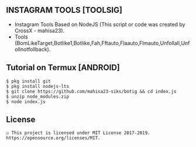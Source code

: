 ## INSTAGRAM TOOLS [TOOLSIG]
* Instagram Tools Based on NodeJS (This script or code was created by CrossX - mahisa23).
* Tools (BomLikeTarget,Botlike1,Botlike,Fah,Fftauto,Flaauto,Flmauto,Unfollall,Unfollnotfollback).

## Tutorial on Termux [ANDROID]
	$ pkg install git
	$ pkg install nodejs-lts
	$ git clone https://github.com/mahisa23-siks/botig && cd index.js
	$ unzip node_modules.zip
	$ node index.js

	
## License
	☑ This project is licensed under MIT License 2017-2019. https://opensource.org/licenses/MIT.
